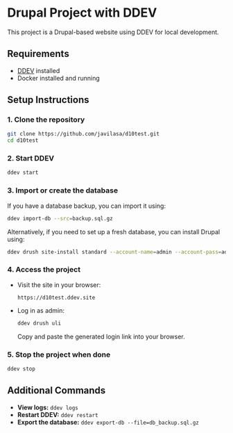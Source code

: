 # Drupal Project with DDEV

This project is a Drupal-based website using DDEV for local development.

## Requirements

- [DDEV](https://ddev.readthedocs.io/en/stable/) installed
- Docker installed and running

## Setup Instructions

### 1. Clone the repository
```bash
git clone https://github.com/javilasa/d10test.git
cd d10test
```

### 2. Start DDEV
```bash
ddev start
```

### 3. Import or create the database
If you have a database backup, you can import it using:
```bash
ddev import-db --src=backup.sql.gz
```

Alternatively, if you need to set up a fresh database, you can install Drupal using:
```bash
ddev drush site-install standard --account-name=admin --account-pass=admin --db-url=mysql://db:db@db/db -y
```

### 4. Access the project
- Visit the site in your browser:
  ```
  https://d10test.ddev.site
  ```
- Log in as admin:
  ```bash
  ddev drush uli
  ```
  Copy and paste the generated login link into your browser.

### 5. Stop the project when done
```bash
ddev stop
```

## Additional Commands
- **View logs:** `ddev logs`
- **Restart DDEV:** `ddev restart`
- **Export the database:** `ddev export-db --file=db_backup.sql.gz`



